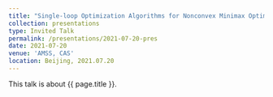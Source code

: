 ```yaml
---
title: "Single-loop Optimization Algorithms for Nonconvex Minimax Optimization Problems and Their Complexity Analysis"
collection: presentations
type: Invited Talk
permalink: /presentations/2021-07-20-pres
date: 2021-07-20
venue: 'AMSS, CAS'
location: Beijing, 2021.07.20
---
```


This talk is about {{ page.title }}.
